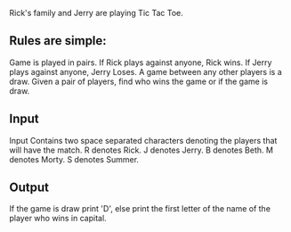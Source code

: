Rick's family and Jerry are playing Tic Tac Toe. 

Rules are simple:
----
Game is played in pairs.
If Rick plays against anyone, Rick wins.
If Jerry plays against anyone, Jerry Loses.
A game between any other players is a draw.
Given a pair of players, find who wins the game or if the game is draw.

Input
----
Input Contains two space separated characters denoting the players that will have the match.
R denotes Rick.
J denotes Jerry.
B denotes Beth.
M denotes Morty.
S denotes Summer.

Output
----
If the game is draw print 'D', else print the first letter of the name of the player who wins in capital.
